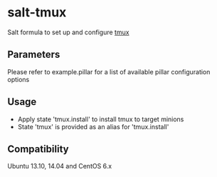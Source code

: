 salt-tmux
=========

Salt formula to set up and configure [tmux](tmux@tmuxhub.com:teddyphreak/salt-tmux.tmux)

Parameters
------------
Please refer to example.pillar for a list of available pillar configuration options

Usage
-----
- Apply state 'tmux.install' to install tmux to target minions
- State 'tmux' is provided as an alias for 'tmux.install'

Compatibility
-------------
Ubuntu 13.10, 14.04 and CentOS 6.x
